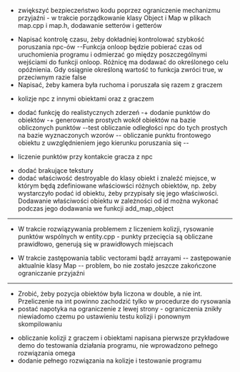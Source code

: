 - zwiększyć bezpieczeństwo kodu poprzez ograniczenie mechanizmu przyjaźni - w trakcie porządkowanie klasy Object i Map w plikach map.cpp i map.h, dodawanie setterów i getterów
+ Napisać kontrolę czasu, żeby dokładniej kontrolować szybkość poruszania npc-ów
--Funkcja onloop będzie pobierać czas od uruchomienia programu i odmierzać go między poszczególnymi wejściami do funkcji onloop. Różnicę ma dodawać do określonego celu opóźnienia. Gdy osiągnie określoną wartość
 to funkcja zwróci true, w przeciwnym razie false
+ Napisać, żeby kamera była ruchoma i poruszała się razem z graczem
- kolizje npc z innymi obiektami oraz z graczem

- dodać funkcję do realistycznych zderzeń
-+ dodanie punktów do obiektów
-+ generowanie prostych wokół obiektów na bazie obliczonych punktów
--test obliczanie odległości npc do tych prostych na bazie wyznaczonych wzorów
-- obliczanie punktu frontowego obiektu z uwzględnieniem jego kierunku poruszania się
--


- liczenie punktów przy kontakcie gracza z npc
+ dodać brakujące tekstury
+ dodać właściwość destroyable do klasy obiekt i znaleźć miejsce, w którym będą zdefiniowane właściowści różnych obiektów, np. żeby wystarczyło podać id obiektu, żeby przypisały się
 jego właściwości. Dodawanie właściwości obiektu w zależności od id można wykonać podczas jego dodawania we funkcji add_map_object


 ***
 + W trakcie rozwiązywania problemem z liczeniem kolizji, rysowanie punktów wspólnych w entity.cpp - punkty przecięcia są obliczane prawidłowo, generują się w prawidłowych miejscach
- W trakcie zastępowania tablic vectorami bądź arrayami
 -- zastępowanie aktualnie klasy Map
 -- problem, bo nie zostało jeszcze zakończone ograniczanie przyjaźni

***
 + Zrobić, żeby pozycja obiektów była liczona w double, a nie int. Przeliczenie na int powinno zachodzić tylko w procedurze do rysowania
 + postać napotyka na ograniczenie z lewej strony - ograniczenia znikły niewiadomo czemu po ustawieniu testu kolizji i ponownym skompilowaniu
 - obliczanie kolizji z graczem i obiektami napisana pierwsze przykładowe demo do testowania działania programu, nie wprowadzono pełnego rozwiązania omega
 - dodanie pełnego rozwiązania na kolizje i testowanie programu
